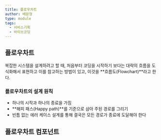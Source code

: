 ```yaml
---
title: 플로우차트
author: 배문형
type: module
tags:
  - 서비스기획
  - 바이브코딩
---
```


## 플로우차트

복잡한 시스템을 설계하려고 할 때, 처음부터 코딩을 시작하기 보다는 대략의 흐름을 도식화해서 표현하고 이를 참고하는 방법이 있고, 이것을 **흐름도(Flowchart)**라고 한다.

### 플로우차트의 설계 원칙

- 하나의 시작과 하나의 종료을 가짐
- **해피 패스(Happy path)**를 기준으로 삼아 주된 경로를 그리기
- 빈틈 없는 에러 케이스 설계를 통해 결국은 모든 경로가 종료에 도달해야 한다

## 플로우차트 컴포넌트

